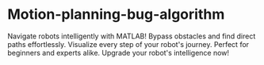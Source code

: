 # Motion-planning-bug-algorithm
Navigate robots intelligently with MATLAB! Bypass obstacles and find direct paths effortlessly. Visualize every step of your robot's journey. Perfect for beginners and experts alike. Upgrade your robot's intelligence now!

